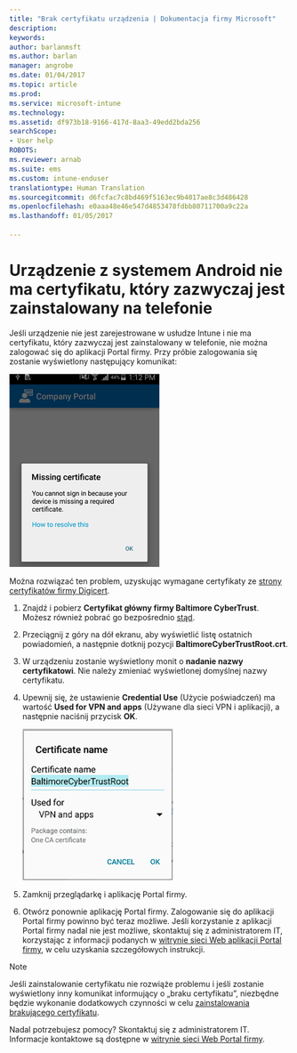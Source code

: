 ```yaml
---
title: "Brak certyfikatu urządzenia | Dokumentacja firmy Microsoft"
description: 
keywords: 
author: barlanmsft
ms.author: barlan
manager: angrobe
ms.date: 01/04/2017
ms.topic: article
ms.prod: 
ms.service: microsoft-intune
ms.technology: 
ms.assetid: df973b18-9166-417d-8aa3-49edd2bda256
searchScope:
- User help
ROBOTS: 
ms.reviewer: arnab
ms.suite: ems
ms.custom: intune-enduser
translationtype: Human Translation
ms.sourcegitcommit: d6fcfac7c8bd469f5163ec9b4017ae8c3d486428
ms.openlocfilehash: e0aaa48e46e547d4853478fdbb80711700a9c22a
ms.lasthandoff: 01/05/2017

---
```


# <a name="your-android-device-is-missing-a-certificate-that-usually-comes-installed-on-your-phone"></a>Urządzenie z systemem Android nie ma certyfikatu, który zazwyczaj jest zainstalowany na telefonie

Jeśli urządzenie nie jest zarejestrowane w usłudze Intune i nie ma certyfikatu, który zazwyczaj jest zainstalowany w telefonie, nie można zalogować się do aplikacji Portal firmy. Przy próbie zalogowania się zostanie wyświetlony następujący komunikat:

![screenshot-error-message-about-missing-certificate](./media/andr-cert_install-1-cert_missing.png)

Można rozwiązać ten problem, uzyskując wymagane certyfikaty ze [strony certyfikatów firmy Digicert](https://www.digicert.com/digicert-root-certificates.htm).

1. Znajdź i pobierz __Certyfikat główny firmy Baltimore CyberTrust__. Możesz również pobrać go bezpośrednio [stąd](https://www.digicert.com/CACerts/BaltimoreCyberTrustRoot.crt).

2. Przeciągnij z góry na dół ekranu, aby wyświetlić listę ostatnich powiadomień, a następnie dotknij pozycji **BaltimoreCyberTrustRoot.crt**.

3. W urządzeniu zostanie wyświetlony monit o **nadanie nazwy certyfikatowi**. Nie należy zmieniać wyświetlonej domyślnej nazwy certyfikatu.

4. Upewnij się, że ustawienie **Credential Use** (Użycie poświadczeń) ma wartość **Used for VPN and apps** (Używane dla sieci VPN i aplikacji), a następnie naciśnij przycisk **OK**.

    ![screenshot-certificate-name-dialog-showing-baltimore-certificate-name](./media/andr-cert_install-2-add_cert_name.png)

5. Zamknij przeglądarkę i aplikację Portal firmy.

6. Otwórz ponownie aplikację Portal firmy. Zalogowanie się do aplikacji Portal firmy powinno być teraz możliwe. Jeśli korzystanie z aplikacji Portal firmy nadal nie jest możliwe, skontaktuj się z administratorem IT, korzystając z informacji podanych w [witrynie sieci Web aplikacji Portal firmy](http://portal.manage.microsoft.com), w celu uzyskania szczegółowych instrukcji.

>[!NOTE]
> Jeśli zainstalowanie certyfikatu nie rozwiąże problemu i jeśli zostanie wyświetlony inny komunikat informujący o „braku certyfikatu”, niezbędne będzie wykonanie dodatkowych czynności w celu [zainstalowania brakującego certyfikatu](your-device-is-missing-an-IT-required-certificate-android.md).

Nadal potrzebujesz pomocy? Skontaktuj się z administratorem IT. Informacje kontaktowe są dostępne w [witrynie sieci Web Portal firmy](http://portal.manage.microsoft.com).

